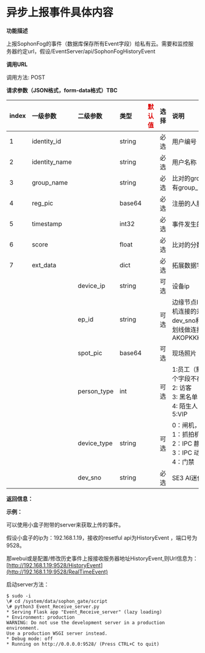 # 异步上报事件具体内容

**功能描述**

上报SophonFog的事件（数据库保存所有Event字段）给私有云。需要和监控服务器约定url，假设/EventServer/api/SophonFogHistoryEvent

**调用URL**

调用方法: POST

**请求参数（JSON格式，form-data格式）TBC**

| index | 一级参数      | 二级参数    | 类型   | <font color="#dd0000">默认值</font> | 选择 | 说明                                                         | <font color="#dd0000">举例</font> |
| :---- | :------------ | :---------- | :----- | ----------------------------------- | :--- | :----------------------------------------------------------- | --------------------------------- |
| 1     | identity_id   |             | string |                                     | 必选 | 用户编号                                                     |                                   |
| 2     | identity_name |             | string |                                     | 必选 | 用户名称                                                     |                                   |
| 3     | group_name    |             | string |                                     | 必选 | 比对的group name，如果没有group_name返回group_id             |                                   |
| 4     | reg_pic       |             | base64 |                                     | 必选 | 注册的人脸底库                                               |                                   |
| 5     | timestamp     |             | int32  |                                     | 必选 | 事件发生的时间戳                                             |                                   |
| 6     | score         |             | float  |                                     | 必选 | 比对的分数                                                   |                                   |
| 7     | ext_data      |             | dict   |                                     | 必选 | 拓展数据字段，可迭代添加                                     |                                   |
|       |               | device_ip   | string |                                     | 可选 | 设备ip                                                       |                                   |
|       |               | ep_id       | string |                                     | 可选 | 边缘节点ID，是指SE3 AI迷你机连接的采集设备的ID。ID：dev_sno和IP的组合，用双下划线做连接。举例：AKOPKKKKK__192.168.1.25 |                                   |
|       |               | spot_pic    | base64 |                                     | 可选 | 现场照片                                                     |                                   |
|       |               | person_type | int    |                                     | 可选 | 1:员工（默认为员工，包括这个字段不存在的情况<br />2: 访客<br />3: 黑名单<br />4: 陌生人<br />5:VIP |                                   |
|       |               | device_type | string |                                     | 可选 | 0：闸机，<br />1：抓拍机<br />2：IPC 静态<br />3：IPC 动态<br />4：门禁 |                                   |
|       |               | dev_sno     | string |                                     | 必选 | SE3 AI迷你机唯一标识授权码                                   |                                   |

**返回信息：**

**示例：**

可以使用小盒子附带的server来获取上传的事件。

假设小盒子的ip为：192.168.1.19，接收的resetful api为HistoryEvent ，端口号为9528。

那webui或是配置/修改历史事件上报接收服务器地址HistoryEvent,则Url信息为：[http://192.168.1.19:9528/HistoryEvent](http://192.168.1.19:9528/RealTimeEvent)

启动server方法：

```shell
$ sudo -i
\# cd /system/data/sophon_gate/script
\# python3 Event_Receive_server.py
* Serving Flask app "Event_Receive_server" (lazy loading)
* Environment: production
WARNING: Do not use the development server in a production environment.
Use a production WSGI server instead.
* Debug mode: off
* Running on http://0.0.0.0:9528/ (Press CTRL+C to quit)
```

